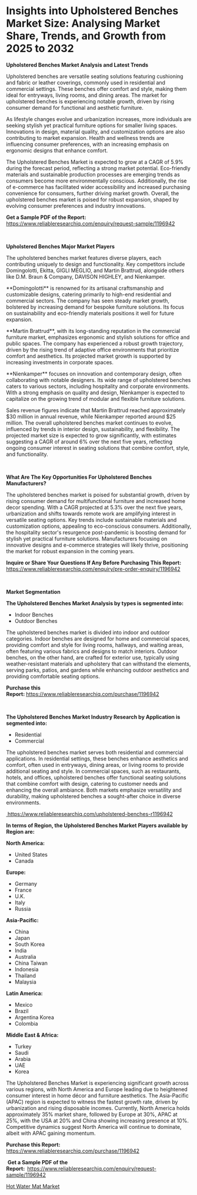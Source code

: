 <p><h1>Insights into Upholstered Benches Market Size: Analysing Market Share, Trends, and Growth from 2025 to 2032</h1></p><p><strong>Upholstered Benches Market Analysis and Latest Trends</strong></p>
<p><p>Upholstered benches are versatile seating solutions featuring cushioning and fabric or leather coverings, commonly used in residential and commercial settings. These benches offer comfort and style, making them ideal for entryways, living rooms, and dining areas. The market for upholstered benches is experiencing notable growth, driven by rising consumer demand for functional and aesthetic furniture. </p><p>As lifestyle changes evolve and urbanization increases, more individuals are seeking stylish yet practical furniture options for smaller living spaces. Innovations in design, material quality, and customization options are also contributing to market expansion. Health and wellness trends are influencing consumer preferences, with an increasing emphasis on ergonomic designs that enhance comfort.</p><p>The Upholstered Benches Market is expected to grow at a CAGR of 5.9% during the forecast period, reflecting a strong market potential. Eco-friendly materials and sustainable production processes are emerging trends as consumers become more environmentally conscious. Additionally, the rise of e-commerce has facilitated wider accessibility and increased purchasing convenience for consumers, further driving market growth. Overall, the upholstered benches market is poised for robust expansion, shaped by evolving consumer preferences and industry innovations.</p></p>
<p><strong>Get a Sample PDF of the Report:&nbsp;</strong> <a href="https://www.reliableresearchiq.com/enquiry/request-sample/1196942?utm_campaign=2243&utm_medium=2&utm_source=Github&utm_content=ia&utm_term=07022025&utm_id=upholstered-benches">https://www.reliableresearchiq.com/enquiry/request-sample/1196942</a></p>
<p>&nbsp;</p>
<p><strong>Upholstered Benches Major Market Players</strong></p>
<p><p>The upholstered benches market features diverse players, each contributing uniquely to design and functionality. Key competitors include Domingolotti, Ekitta, GIGLI MEGLIO, and Martin Brattrud, alongside others like D.M. Braun & Company, DAVISON HIGHLEY, and Nienkamper.</p><p>**Domingolotti** is renowned for its artisanal craftsmanship and customizable designs, catering primarily to high-end residential and commercial sectors. The company has seen steady market growth, bolstered by increasing demand for bespoke furniture solutions. Its focus on sustainability and eco-friendly materials positions it well for future expansion.</p><p>**Martin Brattrud**, with its long-standing reputation in the commercial furniture market, emphasizes ergonomic and stylish solutions for office and public spaces. The company has experienced a robust growth trajectory, driven by the rising trend of adaptive office environments that prioritize comfort and aesthetics. Its projected market growth is supported by increasing investments in corporate spaces.</p><p>**Nienkamper** focuses on innovation and contemporary design, often collaborating with notable designers. Its wide range of upholstered benches caters to various sectors, including hospitality and corporate environments. With a strong emphasis on quality and design, Nienkamper is expected to capitalize on the growing trend of modular and flexible furniture solutions.</p><p>Sales revenue figures indicate that Martin Brattrud reached approximately $30 million in annual revenue, while Nienkamper reported around $25 million. The overall upholstered benches market continues to evolve, influenced by trends in interior design, sustainability, and flexibility. The projected market size is expected to grow significantly, with estimates suggesting a CAGR of around 6% over the next five years, reflecting ongoing consumer interest in seating solutions that combine comfort, style, and functionality.</p></p>
<p>&nbsp;</p>
<p><strong>What Are The Key Opportunities For Upholstered Benches Manufacturers?</strong></p>
<p><p>The upholstered benches market is poised for substantial growth, driven by rising consumer demand for multifunctional furniture and increased home decor spending. With a CAGR projected at 5.3% over the next five years, urbanization and shifts towards remote work are amplifying interest in versatile seating options. Key trends include sustainable materials and customization options, appealing to eco-conscious consumers. Additionally, the hospitality sector's resurgence post-pandemic is boosting demand for stylish yet practical furniture solutions. Manufacturers focusing on innovative designs and e-commerce strategies will likely thrive, positioning the market for robust expansion in the coming years.</p></p>
<p><strong>Inquire or Share Your Questions If Any Before Purchasing This Report:</strong> <a href="https://www.reliableresearchiq.com/enquiry/pre-order-enquiry/1196942?utm_campaign=2243&utm_medium=2&utm_source=Github&utm_content=ia&utm_term=07022025&utm_id=upholstered-benches">https://www.reliableresearchiq.com/enquiry/pre-order-enquiry/1196942</a></p>
<p>&nbsp;</p>
<p><strong>Market Segmentation</strong></p>
<p><strong>The Upholstered Benches Market Analysis by types is segmented into:</strong></p>
<p><ul><li>Indoor Benches</li><li>Outdoor Benches</li></ul></p>
<p><p>The upholstered benches market is divided into indoor and outdoor categories. Indoor benches are designed for home and commercial spaces, providing comfort and style for living rooms, hallways, and waiting areas, often featuring various fabrics and designs to match interiors. Outdoor benches, on the other hand, are crafted for exterior use, typically using weather-resistant materials and upholstery that can withstand the elements, serving parks, patios, and gardens while enhancing outdoor aesthetics and providing comfortable seating options.</p></p>
<p><strong>Purchase this Report:&nbsp;</strong><a href="https://www.reliableresearchiq.com/purchase/1196942?utm_campaign=2243&utm_medium=2&utm_source=Github&utm_content=ia&utm_term=07022025&utm_id=upholstered-benches">https://www.reliableresearchiq.com/purchase/1196942</a></p>
<p>&nbsp;</p>
<p><strong>The Upholstered Benches Market Industry Research by Application is segmented into:</strong></p>
<p><ul><li>Residential</li><li>Commercial</li></ul></p>
<p><p>The upholstered benches market serves both residential and commercial applications. In residential settings, these benches enhance aesthetics and comfort, often used in entryways, dining areas, or living rooms to provide additional seating and style. In commercial spaces, such as restaurants, hotels, and offices, upholstered benches offer functional seating solutions that combine comfort with design, catering to customer needs and enhancing the overall ambiance. Both markets emphasize versatility and durability, making upholstered benches a sought-after choice in diverse environments.</p></p>
<p><a href="https://www.reliableresearchiq.com/upholstered-benches-r1196942?utm_campaign=2243&utm_medium=2&utm_source=Github&utm_content=ia&utm_term=07022025&utm_id=upholstered-benches">&nbsp;https://www.reliableresearchiq.com/upholstered-benches-r1196942</a></p>
<p><strong>In terms of Region, the Upholstered Benches Market Players available by Region are:</strong></p>
<p>
    <p> <strong> North America: </strong>
        <ul>
            <li>United States</li>
            <li>Canada</li>
        </ul>
        </p> 
    <p> <strong> Europe: </strong>
        <ul>
            <li>Germany</li>
            <li>France</li>
            <li>U.K.</li>
            <li>Italy</li>
            <li>Russia</li>
        </ul>
        </p> 
    <p> <strong> Asia-Pacific: </strong>
        <ul>
            <li>China</li>
            <li>Japan</li>
            <li>South Korea</li>
            <li>India</li>
            <li>Australia</li>
            <li>China Taiwan</li>
            <li>Indonesia</li>
            <li>Thailand</li>
            <li>Malaysia</li>
        </ul>
        </p> 
    <p> <strong> Latin America: </strong>
        <ul>
            <li>Mexico</li>
            <li>Brazil</li>
            <li>Argentina Korea</li>
            <li>Colombia</li>
        </ul>
        </p> 
    <p> <strong> Middle East & Africa: </strong>
        <ul>
            <li>Turkey</li>
            <li>Saudi</li>
            <li>Arabia</li>
            <li>UAE</li>
            <li>Korea</li>
        </ul>
    </p>
    </p>
<p><p>The Upholstered Benches Market is experiencing significant growth across various regions, with North America and Europe leading due to heightened consumer interest in home décor and furniture aesthetics. The Asia-Pacific (APAC) region is expected to witness the fastest growth rate, driven by urbanization and rising disposable incomes. Currently, North America holds approximately 35% market share, followed by Europe at 30%, APAC at 25%, with the USA at 20% and China showing increasing presence at 10%. Competitive dynamics suggest North America will continue to dominate, albeit with APAC gaining momentum.</p></p>
<p><strong>Purchase this Report: </strong><a href="https://www.reliableresearchiq.com/purchase/1196942?utm_campaign=2243&utm_medium=2&utm_source=Github&utm_content=ia&utm_term=07022025&utm_id=upholstered-benches">https://www.reliableresearchiq.com/purchase/1196942</a></p>
<p>&nbsp;<strong>Get a Sample PDF of the Report:&nbsp;&nbsp;</strong><a href="https://www.reliableresearchiq.com/enquiry/request-sample/1196942?utm_campaign=2243&utm_medium=2&utm_source=Github&utm_content=ia&utm_term=07022025&utm_id=upholstered-benches">https://www.reliableresearchiq.com/enquiry/request-sample/1196942</a></p>
<p><strong></strong></p>
<p><p><a href="https://github.com/norbeludie83/Market-Research-Report-List-1/blob/main/hot-water-mat-market.md?utm_campaign=2243&utm_medium=2&utm_source=Github&utm_content=ia&utm_term=07022025&utm_id=upholstered-benches">Hot Water Mat Market</a></p></p>